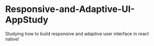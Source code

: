 # Responsive-and-Adaptive-UI-AppStudy
Studying how to build responsive and adaptive user interface in react native!
